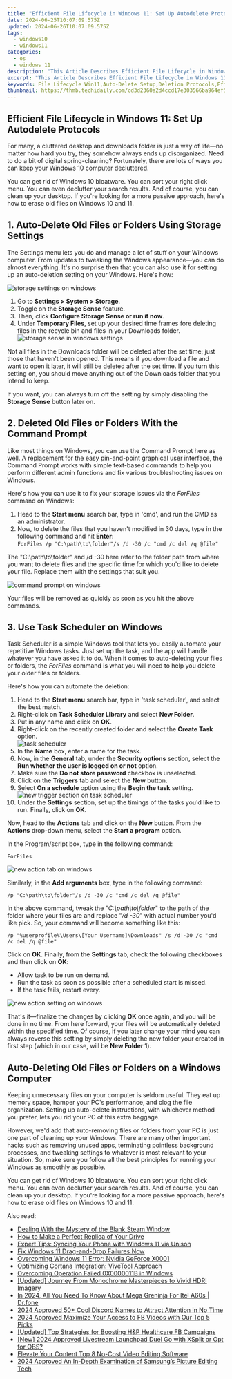 ```yaml
---
title: "Efficient File Lifecycle in Windows 11: Set Up Autodelete Protocols"
date: 2024-06-25T10:07:09.575Z
updated: 2024-06-26T10:07:09.575Z
tags:
  - windows10
  - windows11
categories:
  - os
  - windows 11
description: "This Article Describes Efficient File Lifecycle in Windows 11: Set Up Autodelete Protocols"
excerpt: "This Article Describes Efficient File Lifecycle in Windows 11: Set Up Autodelete Protocols"
keywords: File Lifecycle Win11,Auto-Delete Setup,Deletion Protocols,Efficient File Handling,Win11 Autodelete,Data Lifecycle Windows,Secure File Erase
thumbnail: https://thmb.techidaily.com/cd3d2360a2d4ccd17e303566ba964ef54de4b2742b9a5d3bf951667fe61ff2f5.jpg
---
```


## Efficient File Lifecycle in Windows 11: Set Up Autodelete Protocols

 For many, a cluttered desktop and downloads folder is just a way of life—no matter how hard you try, they somehow always ends up disorganized. Need to do a bit of digital spring-cleaning? Fortunately, there are lots of ways you can keep your Windows 10 computer decluttered.

 You can get rid of Windows 10 bloatware. You can sort your right click menu. You can even declutter your search results. And of course, you can clean up your desktop. If you're looking for a more passive approach, here's how to erase old files on Windows 10 and 11\.

## 1\. Auto-Delete Old Files or Folders Using Storage Settings

 The Settings menu lets you do and manage a lot of stuff on your Windows computer. From updates to tweaking the Windows appearance—you can do almost everything. It's no surprise then that you can also use it for setting up an auto-deletion setting on your Windows. Here's how:

![storage settings on windows](https://static1.makeuseofimages.com/wordpress/wp-content/uploads/2023/09/storage-settings-on-windows.jpg)

1. Go to **Settings > System > Storage**.
2. Toggle on the **Storage Sense** feature.
3. Then, click **Configure Storage Sense or run it now**.
4. Under **Temporary Files**, set up your desired time frames fore deleting files in the recycle bin and files in your Downloads folder.  
![storage sense in windows settings](https://static1.makeuseofimages.com/wordpress/wp-content/uploads/2023/09/storage-sense-in-windows-settings.jpg)

 Not all files in the Downloads folder will be deleted after the set time; just those that haven't been opened. This means if you download a file and want to open it later, it will still be deleted after the set time. If you turn this setting on, you should move anything out of the Downloads folder that you intend to keep.

 If you want, you can always turn off the setting by simply disabling the **Storage Sense** button later on.

## 2\. Deleted Old Files or Folders With the Command Prompt

 Like most things on Windows, you can use the Command Prompt here as well. A replacement for the easy pin-and-point graphical user interface, the Command Prompt works with simple text-based commands to help you perform different admin functions and fix various troubleshooting issues on Windows.

 Here's how you can use it to fix your storage issues via the _ForFiles_ command on Windows:

1. Head to the **Start menu** search bar, type in 'cmd', and run the CMD as an administrator.
2. Now, to delete the files that you haven't modified in 30 days, type in the following command and hit **Enter**:  
`ForFiles /p "C:\path\to\folder"/s /d -30 /c "cmd /c del /q @file"`

 The "C:\\path\\to\\folder" and /d -30 here refer to the folder path from where you want to delete files and the specific time for which you'd like to delete your file. Replace them with the settings that suit you.

![command prompt on windows](https://static1.makeuseofimages.com/wordpress/wp-content/uploads/2023/09/command-prompt-on-windows.jpg)

 Your files will be removed as quickly as soon as you hit the above commands.

## 3\. Use Task Scheduler on Windows

 Task Scheduler is a simple Windows tool that lets you easily automate your repetitive Windows tasks. Just set up the task, and the app will handle whatever you have asked it to do. When it comes to auto-deleting your files or folders, the _ForFiles_ command is what you will need to help you delete your older files or folders.

 Here's how you can automate the deletion:

1. Head to the **Start menu** search bar, type in 'task scheduler', and select the best match.
2. Right-click on **Task Scheduler Library** and select **New Folder**.
3. Put in any name and click on **OK**.
4. Right-click on the recently created folder and select the **Create Task** option.  
![task scheduler](https://static1.makeuseofimages.com/wordpress/wp-content/uploads/2023/09/task-scheduler.jpg)
5. In the **Name** box, enter a name for the task.
6. Now, in the **General** tab, under the **Security options** section, select the **Run whether the user is logged on or not** option.
7. Make sure the **Do not store password** checkbox is unselected.
8. Click on the **Triggers** tab and select the **New** button.
9. Select **On a schedule** option using the **Begin the task** setting.  
![new trigger section on task scheduler](https://static1.makeuseofimages.com/wordpress/wp-content/uploads/2023/09/new-trigger-section-on-windows.jpg)
10. Under the **Settings** section, set up the timings of the tasks you'd like to run. Finally, click on **OK**.

 Now, head to the **Actions** tab and click on the **New** button. From the **Actions** drop-down menu, select the **Start a program** option.

 In the Program/script box, type in the following command:

`ForFiles`

![new action tab on windows](https://static1.makeuseofimages.com/wordpress/wp-content/uploads/2023/09/new-action-tab-on-windows.jpg)

 Similarly, in the **Add arguments** box, type in the following command:

`/p "C:\path\to\folder"/s /d -30 /c "cmd /c del /q @file"`

 In the above command, tweak the _"C:\\path\\to\\folder_" to the path of the folder where your files are and replace "_/d -30_" with actual number you'd like pick. So, your command will become something like this:

`/p "%userprofile%\Users\[Your Username]\Downloads" /s /d -30 /c "cmd /c del /q @file"`

 Click on **OK**. Finally, from the **Settings** tab, check the following checkboxes and then click on **OK**:

* Allow task to be run on demand.
* Run the task as soon as possible after a scheduled start is missed.
* If the task fails, restart every.

![new action setting on windows](https://static1.makeuseofimages.com/wordpress/wp-content/uploads/2023/09/new-action-setting-on-windows.jpg)

 That's it—finalize the changes by clicking **OK** once again, and you will be done in no time. From here forward, your files will be automatically deleted within the specified time. Of course, if you later change your mind you can always reverse this setting by simply deleting the new folder your created in first step (which in our case, will be **New Folder 1**).

## Auto-Deleting Old Files or Folders on a Windows Computer

 Keeping unnecessary files on your computer is seldom useful. They eat up memory space, hamper your PC's performance, and clog the file organization. Setting up auto-delete instructions, with whichever method you prefer, lets you rid your PC of this extra baggage.

 However, we'd add that auto-removing files or folders from your PC is just one part of cleaning up your Windows. There are many other important hacks such as removing unused apps, terminating pointless background processes, and tweaking settings to whatever is most relevant to your situation. So, make sure you follow all the best principles for running your Windows as smoothly as possible.

 You can get rid of Windows 10 bloatware. You can sort your right click menu. You can even declutter your search results. And of course, you can clean up your desktop. If you're looking for a more passive approach, here's how to erase old files on Windows 10 and 11\.

<span class="atpl-alsoreadstyle">Also read:</span>
<div><ul>
<li><a href="https://win11.techidaily.com/dealing-with-the-mystery-of-the-blank-steam-window/"><u>Dealing With the Mystery of the Blank Steam Window</u></a></li>
<li><a href="https://win11.techidaily.com/how-to-make-a-perfect-replica-of-your-drive/"><u>How to Make a Perfect Replica of Your Drive</u></a></li>
<li><a href="https://win11.techidaily.com/expert-tips-syncing-your-phone-with-windows-11-via-unison/"><u>Expert Tips: Syncing Your Phone with Windows 11 via Unison</u></a></li>
<li><a href="https://win11.techidaily.com/fix-windows-11-drag-and-drop-failures-now/"><u>Fix Windows 11 Drag-and-Drop Failures Now</u></a></li>
<li><a href="https://win11.techidaily.com/overcoming-windows-11-error-nvidia-geforce-x0001/"><u>Overcoming Windows 11 Error: Nvidia GeForce X0001</u></a></li>
<li><a href="https://win11.techidaily.com/optimizing-cortana-integration-vivetool-approach/"><u>Optimizing Cortana Integration: ViveTool Approach</u></a></li>
<li><a href="https://win11.techidaily.com/overcoming-operation-failed-0x0000011b-in-windows/"><u>Overcoming Operation Failed 0X0000011B in Windows</u></a></li>
<li><a href="https://extra-approaches.techidaily.com/updated-journey-from-monochrome-masterpieces-to-vivid-hdri-imagery/"><u>[Updated] Journey From Monochrome Masterpieces to Vivid HDRI Imagery</u></a></li>
<li><a href="https://android-pokemon-go.techidaily.com/in-2024-all-you-need-to-know-about-mega-greninja-for-itel-a60s-drfone-by-drfone-virtual-android/"><u>In 2024, All You Need To Know About Mega Greninja For Itel A60s | Dr.fone</u></a></li>
<li><a href="https://discord-videos.techidaily.com/2024-approved-50plus-cool-discord-names-to-attract-attention-in-no-time/"><u>2024 Approved  50+ Cool Discord Names to Attract Attention in No Time</u></a></li>
<li><a href="https://facebook-video-content.techidaily.com/2024-approved-maximize-your-access-to-fb-videos-with-our-top-5-picks/"><u>2024 Approved  Maximize Your Access to FB Videos with Our Top 5 Picks</u></a></li>
<li><a href="https://some-guidance.techidaily.com/updated-top-strategies-for-boosting-handp-healthcare-fb-campaigns/"><u>[Updated] Top Strategies for Boosting H&P Healthcare FB Campaigns</u></a></li>
<li><a href="https://vp-tips.techidaily.com/new-2024-approved-livestream-launchpad-duel-go-with-xsplit-or-opt-for-obs/"><u>[New] 2024 Approved  Livestream Launchpad Duel  Go with XSplit or Opt for OBS?</u></a></li>
<li><a href="https://youtube-clips.techidaily.com/elevate-your-content-top-8-no-cost-video-editing-software/"><u>Elevate Your Content  Top 8 No-Cost Video Editing Software</u></a></li>
<li><a href="https://extra-hints.techidaily.com/2024-approved-an-in-depth-examination-of-samsungs-picture-editing-tech/"><u>2024 Approved  An In-Depth Examination of Samsung’s Picture Editing Tech</u></a></li>
</ul></div>

<ins class="adsbygoogle"
      style="display:block"
      data-ad-client="ca-pub-7571918770474297"
      data-ad-slot="8358498916"
      data-ad-format="auto"
      data-full-width-responsive="true"></ins>